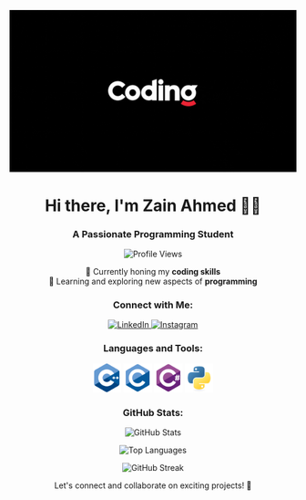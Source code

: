 <!-- Banner -->
<p align="center">
  <img src="https://github.com/Zain4YESA/Zain4YESA/raw/main/coding.gif" alt="Coding Banner">
</p>

<!-- Introduction -->
<h1 align="center">Hi there, I'm Zain Ahmed ✌🏻️</h1>
<h3 align="center">A Passionate Programming Student</h3>

<!-- Profile Views -->
<p align="center">
  <img src="https://komarev.com/ghpvc/?username=zain4yesa&label=Profile%20views&color=0e75b6&style=flat-square" alt="Profile Views">
</p>

<!-- About Me -->
<p align="center">
  🔭 Currently honing my <strong>coding skills</strong><br>
  🌱 Learning and exploring new aspects of <strong>programming</strong>
</p>

<!-- Connect with Me -->
<h3 align="center">Connect with Me:</h3>
<p align="center">
  <a href="https://linkedin.com/in/zain4yesa" target="_blank">
    <img src="https://img.shields.io/badge/-LinkedIn-blue?style=for-the-badge&logo=LinkedIn&logoColor=white" alt="LinkedIn">
  </a>
  <a href="https://instagram.com/zain4yesa" target="_blank">
    <img src="https://img.shields.io/badge/-Instagram-E4405F?style=for-the-badge&logo=instagram&logoColor=white" alt="Instagram">
  </a>
</p>

<!-- Languages and Tools -->
<h3 align="center">Languages and Tools:</h3>
<p align="center">
  <img src="https://raw.githubusercontent.com/devicons/devicon/master/icons/cplusplus/cplusplus-original.svg" alt="C++" width="50" height="50"/>
  <img src="https://raw.githubusercontent.com/devicons/devicon/master/icons/c/c-original.svg" alt="C" width="50" height="50"/>
  <img src="https://raw.githubusercontent.com/devicons/devicon/master/icons/csharp/csharp-original.svg" alt="C#" width="50" height="50"/>
  <img src="https://raw.githubusercontent.com/devicons/devicon/master/icons/python/python-original.svg" alt="Python" width="50" height="50"/>
</p>

<!-- GitHub Stats -->
<h3 align="center">GitHub Stats:</h3>
<p align="center">
  <img src="https://github-readme-stats.vercel.app/api?username=zain4yesa&show_icons=true&theme=dark" alt="GitHub Stats">
</p>
<p align="center">
  <img src="https://github-readme-stats.vercel.app/api/top-langs/?username=zain4yesa&layout=compact&theme=dark" alt="Top Languages">
</p>
<p align="center">
  <img src="https://github-readme-streak-stats.herokuapp.com/?user=zain4yesa&theme=dark" alt="GitHub Streak">
</p>

<!-- Footer -->
<p align="center">
  Let's connect and collaborate on exciting projects! 🚀
</p>

